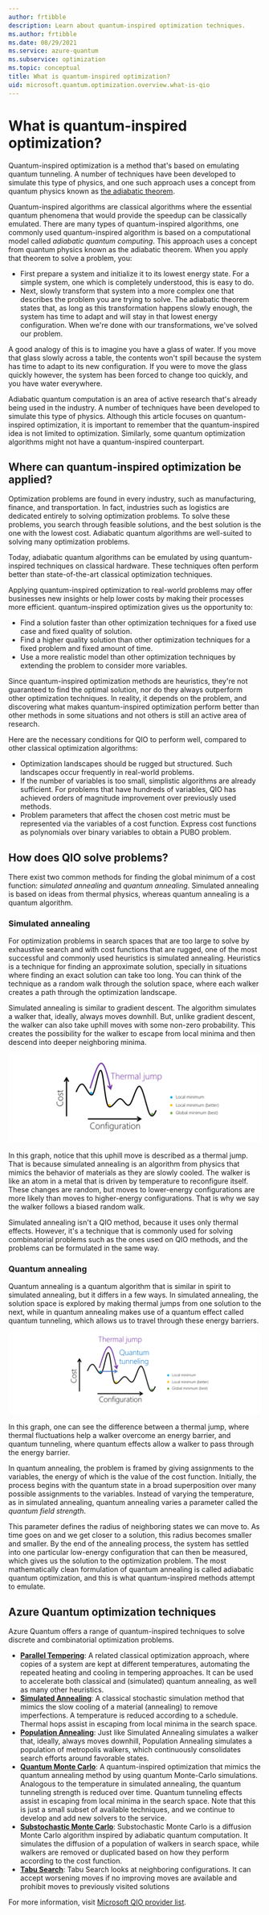 ```yaml
---
author: frtibble
description: Learn about quantum-inspired optimization techniques.
ms.author: frtibble
ms.date: 08/29/2021
ms.service: azure-quantum
ms.subservice: optimization
ms.topic: conceptual
title: What is quantum-inspired optimization?
uid: microsoft.quantum.optimization.overview.what-is-qio
---
```


# What is quantum-inspired optimization?

Quantum-inspired optimization is a method that's based on emulating quantum tunneling. A number of techniques have been developed to simulate this type of physics, and one such approach uses a concept from quantum physics known as [the adiabatic theorem](https://wikipedia.org/wiki/Adiabatic_theorem).

Quantum-inspired algorithms are classical algorithms where the essential quantum phenomena that would provide the speedup can be classically emulated. There are many types of quantum-inspired algorithms, one commonly used quantum-inspired algorithm is based on a computational model called *adiabatic quantum computing*. This approach uses a concept from quantum physics known as the adiabatic theorem. When you apply that theorem to solve a problem, you:

- First prepare a system and initialize it to its lowest energy state. For a simple system, one which is completely understood, this is easy to do.
- Next, slowly transform that system into a more complex one that describes the problem you are trying to solve. The adiabatic theorem states that, as long as this transformation happens slowly enough, the system has time to adapt and will stay in that lowest energy configuration. When we're done with our transformations, we've solved our problem.

A good analogy of this is to imagine you have a glass of water. If you move that glass slowly across a table, the contents won't spill because the system has time to adapt to its new configuration. If you were to move the glass quickly however, the system has been forced to change too quickly, and you have water everywhere.

Adiabatic quantum computation is an area of active research that's already being used in the industry. A number of techniques have been developed to simulate this type of physics. Although this article focuses on quantum-inspired optimization, it is important to remember that the quantum-inspired idea is not limited to optimization. Similarly, some quantum optimization algorithms might not have a quantum-inspired counterpart.

## Where can quantum-inspired optimization be applied?

Optimization problems are found in every industry, such as manufacturing, finance, and transportation. In fact, industries such as logistics are dedicated entirely to solving optimization problems. To solve these problems, you search through feasible solutions, and the best solution is the one with the lowest cost. Adiabatic quantum algorithms are well-suited to solving many optimization problems.

Today, adiabatic quantum algorithms can be emulated by using quantum-inspired techniques on classical hardware. These techniques often perform better than state-of-the-art classical optimization techniques.

Applying quantum-inspired optimization to real-world problems may offer businesses new insights or help lower costs by making their processes more efficient. quantum-inspired optimization gives us the opportunity to:

- Find a solution faster than other optimization techniques for a fixed use case and fixed quality of solution.
- Find a higher quality solution than other optimization techniques for a fixed problem and fixed amount of time.
- Use a more realistic model than other optimization techniques by extending the problem to consider more variables.

Since quantum-inspired optimization methods are heuristics, they're not guaranteed to find the optimal solution, nor do they always outperform other optimization techniques. In reality, it depends on the problem, and discovering what makes quantum-inspired optimization perform better than other methods in some situations and not others is still an active area of research.

Here are the necessary conditions for QIO to perform well, compared to other classical optimization algorithms:

- Optimization landscapes should be rugged but structured. Such landscapes occur frequently in real-world problems.
- If the number of variables is too small, simplistic algorithms are already sufficient. For problems that have hundreds of variables, QIO has achieved orders of magnitude improvement over previously used methods.
- Problem parameters that affect the chosen cost metric must be represented via the variables of a cost function. Express cost functions as polynomials over binary variables to obtain a PUBO problem.

## How does QIO solve problems?

There exist two common methods for finding the global minimum of a cost function: *simulated annealing* and *quantum annealing*. Simulated annealing is based on ideas from thermal physics, whereas quantum annealing is a quantum algorithm.

### Simulated annealing

For optimization problems in search spaces that are too large to solve by exhaustive search and with cost functions that are rugged, one of the most successful and commonly used heuristics is simulated annealing. Heuristics is a technique for finding an approximate solution, specially in situations where finding an exact solution can take too long. You can think of the technique as a random walk through the solution space, where each walker creates a path through the optimization landscape.

Simulated annealing is similar to gradient descent. The algorithm simulates a walker that, ideally, always moves downhill. But, unlike gradient descent, the walker can also take uphill moves with some non-zero probability. This creates the possibility for the walker to escape from local minima and then descend into deeper neighboring minima.

![Simulated Annealing](media/simulated-annealing.png)

In this graph, notice that this uphill move is described as a thermal jump. That is because simulated annealing is an algorithm from physics that mimics the behavior of materials as they are slowly cooled. The walker is like an atom in a metal that is driven by temperature to reconfigure itself. These changes are random, but moves to lower-energy configurations are more likely than moves to higher-energy configurations. That is why we say the walker follows a biased random walk.

Simulated annealing isn't a QIO method, because it uses only thermal effects. However, it's a technique that is commonly used for solving combinatorial problems such as the ones used on QIO methods, and the problems can be formulated in the same way.

### Quantum annealing
Quantum annealing is a quantum algorithm that is similar in spirit to simulated annealing, but it differs in a few ways. In simulated annealing, the solution space is explored by making thermal jumps from one solution to the next, while in quantum annealing makes use of a quantum effect called quantum tunneling, which allows us to travel through these energy barriers.

![Quantum Annealing](media/quantum-annealing.png)

In this graph, one can see the difference between a thermal jump, where thermal fluctuations help a walker overcome an energy barrier, and quantum tunneling, where quantum effects allow a walker to pass through the energy barrier.

In quantum annealing, the problem is framed by giving assignments to the variables, the energy of which is the value of the cost function. Initially, the process begins with the quantum state in a broad superposition over many possible assignments to the variables. Instead of varying the temperature, as in simulated annealing, quantum annealing varies a parameter called the *quantum field strength*.

This parameter defines the radius of neighboring states we can move to. As time goes on and we get closer to a solution, this radius becomes smaller and smaller. By the end of the annealing process, the system has settled into one particular low-energy configuration that can then be measured, which gives us the solution to the optimization problem. The most mathematically clean formulation of quantum annealing is called adiabatic quantum optimization, and this is what quantum-inspired methods attempt to emulate.

## Azure Quantum optimization techniques

Azure Quantum offers a range of quantum-inspired techniques to solve discrete and combinatorial optimization problems.

- [**Parallel Tempering**](xref:microsoft.quantum.optimization.parallel-tempering): A related classical optimization approach, where copies of a system are kept at different temperatures, automating the repeated heating and cooling in tempering approaches. It can be used to accelerate both classical and (simulated) quantum annealing, as well as many other heuristics. 
- [**Simulated Annealing**](xref:microsoft.quantum.optimization.simulated-annealing): A classical stochastic simulation method that mimics the slow cooling of a material (annealing) to remove imperfections. A temperature is reduced according to a schedule. Thermal hops assist in escaping from local minima in the search space. 
- [**Population Annealing**](xref:microsoft.quantum.optimization.population-annealing): Just like Simulated Annealing simulates a walker that, ideally, always moves downhill, Population Annealing simulates a population of metropolis walkers, which continuously consolidates search efforts around favorable states.
- [**Quantum Monte Carlo**](xref:microsoft.quantum.optimization.quantum-monte-carlo): A quantum-inspired optimization that mimics the quantum annealing method by using quantum Monte-Carlo simulations. Analogous to the temperature in simulated annealing, the quantum tunneling strength is reduced over time. Quantum tunneling effects assist in escaping from local minima in the search space.
Note that this is just a small subset of available techniques, and we continue to develop and add new solvers to the service.
- [**Substochastic Monte Carlo**](xref:microsoft.quantum.optimization.substochastic-monte-carlo): Substochastic Monte Carlo is a diffusion Monte Carlo algorithm inspired by adiabatic quantum computation. It simulates the diffusion of a population of walkers in search space, while walkers are removed or duplicated based on how they perform according to the cost function.
- [**Tabu Search**](xref:microsoft.quantum.optimization.tabu): Tabu Search looks at neighboring configurations. It can accept worsening moves if no improving moves are available and prohibit moves to previously visited solutions

For more information, visit [Microsoft QIO provider list](xref:microsoft.quantum.optimization.providers.microsoft.qio).
